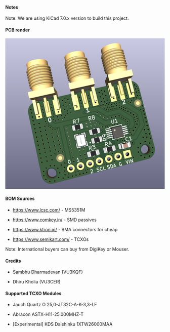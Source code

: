 #### Notes

Note: We are using KiCad 7.0.x version to build this project.


#### PCB render

![Render](./Screenshot_2022-11-25_15-31-06.png)


#### BOM Sources

- https://www.lcsc.com/ - MS5351M

- https://www.comkey.in/ - SMD passives

- https://www.ktron.in/ - SMA connectors for cheap

- https://www.semikart.com/ - TCXOs

Note: International buyers can buy from DigiKey or Mouser.


#### Credits

- Sambhu Dharmadevan (VU3KQF)

- Dhiru Kholia (VU3CER)


#### Supported TCXO Modules

- Jauch Quartz O 25,0-JT32C-A-K-3,3-LF

- Abracon ASTX-H11-25.000MHZ-T

- [Experimental] KDS Daishinku 1XTW26000MAA
